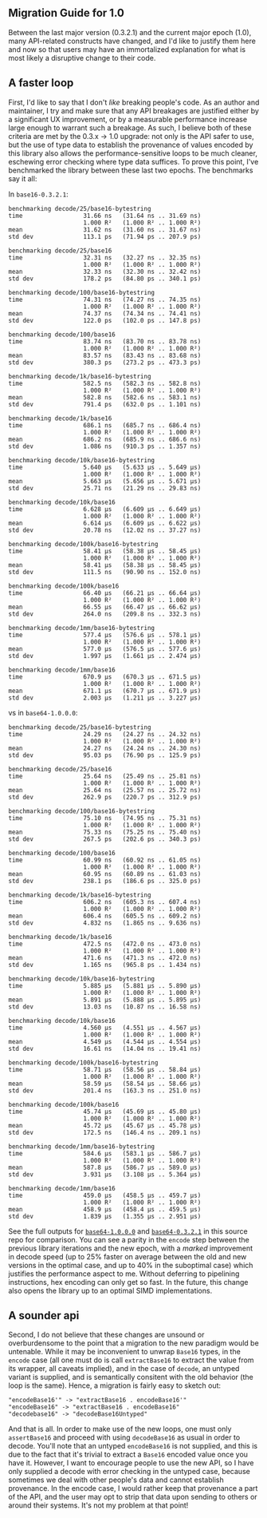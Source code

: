 Migration Guide for 1.0
----

Between the last major version (0.3.2.1) and the current major epoch (1.0), many API-related constructs have changed, and I'd like to justify them here and now so that users may have an immortalized explanation for what is most likely a disruptive change to their code.

## A faster loop

First, I'd like to say that I don't *like* breaking people's code. As an author and maintainer, I try and make sure that any API breakages are justified either by a significant UX improvement, or by a measurable performance increase large enough to warrant such a breakage. As such, I believe both of these criteria are met by the 0.3.x -> 1.0 upgrade: not only is the API safer to use, but the use of type data to establish the provenance of values encoded by this library also allows the performance-sensitive loops to be much cleaner, eschewing error checking where type data suffices. To prove this point, I've benchmarked the library between these last two epochs. The benchmarks say it all:

In `base16-0.3.2.1`:

```
benchmarking decode/25/base16-bytestring
time                 31.66 ns   (31.64 ns .. 31.69 ns)
                     1.000 R²   (1.000 R² .. 1.000 R²)
mean                 31.62 ns   (31.60 ns .. 31.67 ns)
std dev              113.1 ps   (71.94 ps .. 207.9 ps)

benchmarking decode/25/base16
time                 32.31 ns   (32.27 ns .. 32.35 ns)
                     1.000 R²   (1.000 R² .. 1.000 R²)
mean                 32.33 ns   (32.30 ns .. 32.42 ns)
std dev              178.2 ps   (84.80 ps .. 340.1 ps)

benchmarking decode/100/base16-bytestring
time                 74.31 ns   (74.27 ns .. 74.35 ns)
                     1.000 R²   (1.000 R² .. 1.000 R²)
mean                 74.37 ns   (74.34 ns .. 74.41 ns)
std dev              122.0 ps   (102.0 ps .. 147.8 ps)

benchmarking decode/100/base16
time                 83.74 ns   (83.70 ns .. 83.78 ns)
                     1.000 R²   (1.000 R² .. 1.000 R²)
mean                 83.57 ns   (83.43 ns .. 83.68 ns)
std dev              380.3 ps   (273.2 ps .. 473.3 ps)

benchmarking decode/1k/base16-bytestring
time                 582.5 ns   (582.3 ns .. 582.8 ns)
                     1.000 R²   (1.000 R² .. 1.000 R²)
mean                 582.8 ns   (582.6 ns .. 583.1 ns)
std dev              791.4 ps   (632.0 ps .. 1.101 ns)

benchmarking decode/1k/base16
time                 686.1 ns   (685.7 ns .. 686.4 ns)
                     1.000 R²   (1.000 R² .. 1.000 R²)
mean                 686.2 ns   (685.9 ns .. 686.6 ns)
std dev              1.086 ns   (910.3 ps .. 1.357 ns)

benchmarking decode/10k/base16-bytestring
time                 5.640 μs   (5.633 μs .. 5.649 μs)
                     1.000 R²   (1.000 R² .. 1.000 R²)
mean                 5.663 μs   (5.656 μs .. 5.671 μs)
std dev              25.71 ns   (21.29 ns .. 29.83 ns)

benchmarking decode/10k/base16
time                 6.628 μs   (6.609 μs .. 6.649 μs)
                     1.000 R²   (1.000 R² .. 1.000 R²)
mean                 6.614 μs   (6.609 μs .. 6.622 μs)
std dev              20.78 ns   (12.02 ns .. 37.27 ns)

benchmarking decode/100k/base16-bytestring
time                 58.41 μs   (58.38 μs .. 58.45 μs)
                     1.000 R²   (1.000 R² .. 1.000 R²)
mean                 58.41 μs   (58.38 μs .. 58.45 μs)
std dev              111.5 ns   (90.90 ns .. 152.0 ns)

benchmarking decode/100k/base16
time                 66.40 μs   (66.21 μs .. 66.64 μs)
                     1.000 R²   (1.000 R² .. 1.000 R²)
mean                 66.55 μs   (66.47 μs .. 66.62 μs)
std dev              264.0 ns   (209.8 ns .. 332.3 ns)

benchmarking decode/1mm/base16-bytestring
time                 577.4 μs   (576.6 μs .. 578.1 μs)
                     1.000 R²   (1.000 R² .. 1.000 R²)
mean                 577.0 μs   (576.5 μs .. 577.6 μs)
std dev              1.997 μs   (1.661 μs .. 2.474 μs)

benchmarking decode/1mm/base16
time                 670.9 μs   (670.3 μs .. 671.5 μs)
                     1.000 R²   (1.000 R² .. 1.000 R²)
mean                 671.1 μs   (670.7 μs .. 671.9 μs)
std dev              2.003 μs   (1.211 μs .. 3.227 μs)
```

vs in `base64-1.0.0.0`:

```
benchmarking decode/25/base16-bytestring
time                 24.29 ns   (24.27 ns .. 24.32 ns)
                     1.000 R²   (1.000 R² .. 1.000 R²)
mean                 24.27 ns   (24.24 ns .. 24.30 ns)
std dev              95.03 ps   (76.90 ps .. 125.9 ps)

benchmarking decode/25/base16
time                 25.64 ns   (25.49 ns .. 25.81 ns)
                     1.000 R²   (1.000 R² .. 1.000 R²)
mean                 25.64 ns   (25.57 ns .. 25.72 ns)
std dev              262.9 ps   (220.7 ps .. 312.9 ps)

benchmarking decode/100/base16-bytestring
time                 75.10 ns   (74.95 ns .. 75.31 ns)
                     1.000 R²   (1.000 R² .. 1.000 R²)
mean                 75.33 ns   (75.25 ns .. 75.40 ns)
std dev              267.5 ps   (202.6 ps .. 340.3 ps)

benchmarking decode/100/base16
time                 60.99 ns   (60.92 ns .. 61.05 ns)
                     1.000 R²   (1.000 R² .. 1.000 R²)
mean                 60.95 ns   (60.89 ns .. 61.03 ns)
std dev              238.1 ps   (186.6 ps .. 325.0 ps)

benchmarking decode/1k/base16-bytestring
time                 606.2 ns   (605.3 ns .. 607.4 ns)
                     1.000 R²   (1.000 R² .. 1.000 R²)
mean                 606.4 ns   (605.5 ns .. 609.2 ns)
std dev              4.832 ns   (1.865 ns .. 9.636 ns)

benchmarking decode/1k/base16
time                 472.5 ns   (472.0 ns .. 473.0 ns)
                     1.000 R²   (1.000 R² .. 1.000 R²)
mean                 471.6 ns   (471.3 ns .. 472.0 ns)
std dev              1.165 ns   (965.8 ps .. 1.434 ns)

benchmarking decode/10k/base16-bytestring
time                 5.885 μs   (5.881 μs .. 5.890 μs)
                     1.000 R²   (1.000 R² .. 1.000 R²)
mean                 5.891 μs   (5.888 μs .. 5.895 μs)
std dev              13.03 ns   (10.87 ns .. 16.58 ns)

benchmarking decode/10k/base16
time                 4.560 μs   (4.551 μs .. 4.567 μs)
                     1.000 R²   (1.000 R² .. 1.000 R²)
mean                 4.549 μs   (4.544 μs .. 4.554 μs)
std dev              16.61 ns   (14.04 ns .. 19.41 ns)

benchmarking decode/100k/base16-bytestring
time                 58.71 μs   (58.56 μs .. 58.84 μs)
                     1.000 R²   (1.000 R² .. 1.000 R²)
mean                 58.59 μs   (58.54 μs .. 58.66 μs)
std dev              201.4 ns   (163.3 ns .. 251.0 ns)

benchmarking decode/100k/base16
time                 45.74 μs   (45.69 μs .. 45.80 μs)
                     1.000 R²   (1.000 R² .. 1.000 R²)
mean                 45.72 μs   (45.67 μs .. 45.78 μs)
std dev              172.5 ns   (146.4 ns .. 209.1 ns)

benchmarking decode/1mm/base16-bytestring
time                 584.6 μs   (583.1 μs .. 586.7 μs)
                     1.000 R²   (1.000 R² .. 1.000 R²)
mean                 587.8 μs   (586.7 μs .. 589.0 μs)
std dev              3.931 μs   (3.108 μs .. 5.364 μs)

benchmarking decode/1mm/base16
time                 459.0 μs   (458.5 μs .. 459.7 μs)
                     1.000 R²   (1.000 R² .. 1.000 R²)
mean                 458.9 μs   (458.4 μs .. 459.5 μs)
std dev              1.839 μs   (1.355 μs .. 2.951 μs)
```

See the full outputs for [`base64-1.0.0.0`](output-1.0.html) and [`base64-0.3.2.1`](output-0.3.2.1.html) in this source repo for comparison. You can see a parity in the `encode` step between the previous library iterations and the new epoch, with a *marked* improvement in decode speed (up to 25% faster on average between the old and new versions in the optimal case, and up to 40% in the suboptimal case) which justifies the performance aspect to me. Without deferring to pipelining instructions, hex encoding can only get so fast. In the future, this change also opens the library up to an optimal SIMD implementations.

## A sounder api

Second, I do not believe that these changes are unsound or overburdensome to the point that a migration to the new paradigm would be untenable. While it may be inconvenient to unwrap `Base16` types, in the `encode` case (all one must do is call `extractBase16` to extract the value from its wrapper, all caveats implied), and in the case of `decode`, an untyped variant is supplied, and is semantically consitent with the old behavior (the loop is the same). Hence, a migration is fairly easy to sketch out:

```
"encodeBase16'" -> "extractBase16 . encodeBase16'"
"encodeBase16" -> "extractBase16 . encodeBase16"
"decodebase16" -> "decodeBase16Untyped"
```

And that is all. In order to make use of the new loops, one must only `assertBase16` and proceed with using `decodeBase16` as usual in order to decode. You'll note that an untyped `encodeBase16` is not supplied, and this is due to the fact that it's trivial to extract a `Base16` encoded value once you have it. However, I want to encourage people to use the new API, so I have only supplied a decode with error checking in the untyped case, because sometimes we deal with other people's data and cannot establish provenance. In the encode case, I would rather keep that provenance a part of the API, and the user may opt to strip that data upon sending to others or around their systems. It's not my problem at that point!

